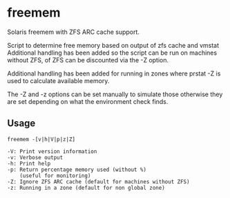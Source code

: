 freemem
=======

Solaris freemem with ZFS ARC cache support.

Script to determine free memory based on output of zfs cache and vmstat
Additional handling has been added so the script can be run on machines
without ZFS, of ZFS can be discounted via the -Z option.

Additional handling has been added for running in zones where
prstat -Z is used to calculate available memory.

The -Z and -z options can be set manually to simulate those
otherwise they are set depending on what the environment check finds.

Usage
-----

    freemem -[v|h|V|p|z|Z]

    -V: Print version information
    -v: Verbose output
    -h: Print help
    -p: Return percentage memory used (without %)
        (useful for monitoring)
    -Z: Ignore ZFS ARC cache (default for machines without ZFS)
    -z: Running in a zone (default for non global zone)
